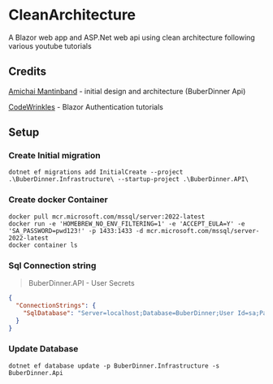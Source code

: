 # CleanArchitecture
A Blazor web app and ASP.Net web api using clean architecture following various youtube tutorials

## Credits
[Amichai Mantinband](https://www.youtube.com/@amantinband) - initial design and architecture (BuberDinner Api)

[CodeWrinkles](https://www.youtube.com/@Codewrinkles) - Blazor Authentication tutorials

## Setup

### Create Initial migration
```shell
dotnet ef migrations add InitialCreate --project .\BuberDinner.Infrastructure\ --startup-project .\BuberDinner.API\  
```

### Create docker Container
```shell
docker pull mcr.microsoft.com/mssql/server:2022-latest 
docker run -e 'HOMEBREW_NO_ENV_FILTERING=1' -e 'ACCEPT_EULA=Y' -e 'SA_PASSWORD=pwd123!' -p 1433:1433 -d mcr.microsoft.com/mssql/server-2022-latest
docker container ls
```

### Sql Connection string
> BuberDinner.API - User Secrets
```json
{
  "ConnectionStrings": {
    "SqlDatabase": "Server=localhost;Database=BuberDinner;User Id=sa;Password=pwd123!;TrustServerCertificate=true;"
  }
}
```

### Update Database
```shell
dotnet ef database update -p BuberDinner.Infrastructure -s BuberDinner.Api
```

